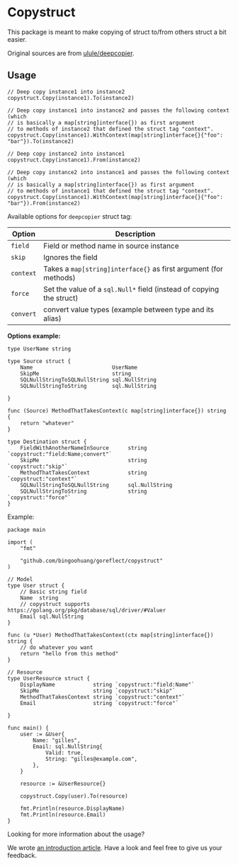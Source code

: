 # Copystruct

This package is meant to make copying of struct to/from others struct a bit easier.

Original sources are from [ulule/deepcopier](github.com/ulule/deepcopier).

## Usage

```golang
// Deep copy instance1 into instance2
copystruct.Copy(instance1).To(instance2)

// Deep copy instance1 into instance2 and passes the following context (which
// is basically a map[string]interface{}) as first argument
// to methods of instance2 that defined the struct tag "context".
copystruct.Copy(instance1).WithContext(map[string]interface{}{"foo": "bar"}).To(instance2)

// Deep copy instance2 into instance1
copystruct.Copy(instance1).From(instance2)

// Deep copy instance2 into instance1 and passes the following context (which
// is basically a map[string]interface{}) as first argument
// to methods of instance1 that defined the struct tag "context".
copystruct.Copy(instance1).WithContext(map[string]interface{}{"foo": "bar"}).From(instance2)
```

Available options for `deepcopier` struct tag:

| Option    | Description                                                          |
| --------- | -------------------------------------------------------------------- |
| `field`   | Field or method name in source instance                              |
| `skip`    | Ignores the field                                                    |
| `context` | Takes a `map[string]interface{}` as first argument (for methods)     |
| `force`   | Set the value of a `sql.Null*` field (instead of copying the struct) |
| `convert` | convert value types (example between type and its alias)             |

**Options example:**

```golang
type UserName string

type Source struct {
    Name                         UserName
    SkipMe                       string
    SQLNullStringToSQLNullString sql.NullString
    SQLNullStringToString        sql.NullString

}

func (Source) MethodThatTakesContext(c map[string]interface{}) string {
    return "whatever"
}

type Destination struct {
    FieldWithAnotherNameInSource      string         `copystruct:"field:Name;convert"`
    SkipMe                            string         `copystruct:"skip"`
    MethodThatTakesContext            string         `copystruct:"context"`
    SQLNullStringToSQLNullString      sql.NullString 
    SQLNullStringToString             string         `copystruct:"force"`
}

```

Example:

```golang
package main

import (
    "fmt"
 
    "github.com/bingoohuang/goreflect/copystruct"
)

// Model
type User struct {
    // Basic string field
    Name  string
    // copystruct supports https://golang.org/pkg/database/sql/driver/#Valuer
    Email sql.NullString
}

func (u *User) MethodThatTakesContext(ctx map[string]interface{}) string {
    // do whatever you want
    return "hello from this method"
}

// Resource
type UserResource struct {
    DisplayName            string `copystruct:"field:Name"`
    SkipMe                 string `copystruct:"skip"`
    MethodThatTakesContext string `copystruct:"context"`
    Email                  string `copystruct:"force"`

}

func main() {
    user := &User{
        Name: "gilles",
        Email: sql.NullString{
            Valid: true,
            String: "gilles@example.com",
        },
    }

    resource := &UserResource{}

    copystruct.Copy(user).To(resource)

    fmt.Println(resource.DisplayName)
    fmt.Println(resource.Email)
}
```

Looking for more information about the usage?

We wrote [an introduction article](https://github.com/ulule/deepcopier/blob/master/examples/rest-usage/README.rst).
Have a look and feel free to give us your feedback.

